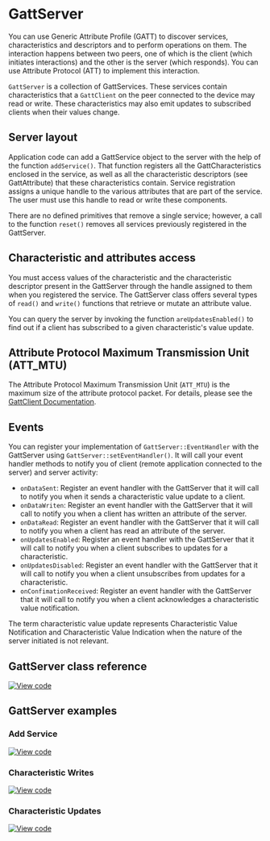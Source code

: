 # GattServer

You can use Generic Attribute Profile (GATT) to discover services, characteristics and descriptors and to perform operations on them. The interaction happens between two peers, one of which is the client (which initiates interactions) and the other is the server (which responds). You can use Attribute Protocol (ATT) to implement this interaction.

`GattServer` is a collection of GattServices. These services contain characteristics that a `GattClient` on the peer connected to the device may read or write. These characteristics may also emit updates to subscribed clients when their values change.

## Server layout

Application code can add a GattService object to the server with the help of the function `addService()`. That function registers all the GattCharacteristics enclosed in the service, as well as all the characteristic descriptors (see GattAttribute) that these characteristics contain. Service registration assigns a unique handle to the various attributes that are part of the service. The user must use this handle to read or write these components.

There are no defined primitives that remove a single service; however, a call to the function `reset()` removes all services previously registered in the GattServer.

## Characteristic and attributes access

You must access values of the characteristic and the characteristic descriptor present in the GattServer through the handle assigned to them when you registered the service. The GattServer class offers several types of `read()` and `write()` functions that retrieve or mutate an attribute value.

You can query the server by invoking the function `areUpdatesEnabled()` to find out if a client has subscribed to a given characteristic's value update.

## Attribute Protocol Maximum Transmission Unit (ATT_MTU)

The Attribute Protocol Maximum Transmission Unit (`ATT_MTU`) is the maximum size of the attribute protocol packet. For details, please see the [GattClient Documentation](../apis/gattclient.html).

## Events

You can register your implementation of `GattServer::EventHandler` with the GattServer using
`GattServer::setEventHandler()`. It will call your event handler methods to notify you of client (remote application
connected to the server) and server activity:

- `onDataSent`: Register an event handler with the GattServer that it will call to notify you when it sends a characteristic value update to a client.
- `onDataWriten`: Register an event handler with the GattServer that it will call to notify you when a client has written an attribute of the server.
- `onDataRead`: Register an event handler with the GattServer that it will call to notify you when a client has read an attribute of the server.
- `onUpdatesEnabled`: Register an event handler with the GattServer that it will call to notify you when a client subscribes to updates for a characteristic.
- `onUpdatesDisabled`: Register an event handler with the GattServer that it will call to notify you when a client unsubscribes from updates for a characteristic.
- `onConfimationReceived`: Register an event handler with the GattServer that it will call to notify you when a client acknowledges a characteristic value notification.

The term characteristic value update represents Characteristic Value Notification and Characteristic Value Indication when the nature of the server initiated is not relevant.

## GattServer class reference

[![View code](https://www.mbed.com/embed/?type=library)](https://os.mbed.com/docs/mbed-os/v6.16/mbed-os-api-doxy/classble_1_1_gatt_server.html)

## GattServer examples

### Add Service

[![View code](https://www.mbed.com/embed/?url=https://github.com/ARMmbed/mbed-os-example-ble/blob/mbed-os-6.7.0/BLE_GattServer_AddService/source/)](https://github.com/ARMmbed/mbed-os-example-ble/blob/mbed-os-6.7.0/BLE_GattServer_AddService/source/main.cpp)

### Characteristic Writes

[![View code](https://www.mbed.com/embed/?url=https://github.com/ARMmbed/mbed-os-example-ble/blob/mbed-os-6.7.0/BLE_GattServer_CharacteristicWrite/source/)](https://github.com/ARMmbed/mbed-os-example-ble/blob/mbed-os-6.7.0/BLE_GattServer_CharacteristicWrite/source/main.cpp)

### Characteristic Updates

[![View code](https://www.mbed.com/embed/?url=https://github.com/ARMmbed/mbed-os-example-ble/blob/mbed-os-6.7.0/BLE_GattServer_CharacteristicUpdates/source/)](https://github.com/ARMmbed/mbed-os-example-ble/blob/mbed-os-6.7.0/BLE_GattServer_CharacteristicUpdates/source/main.cpp)
